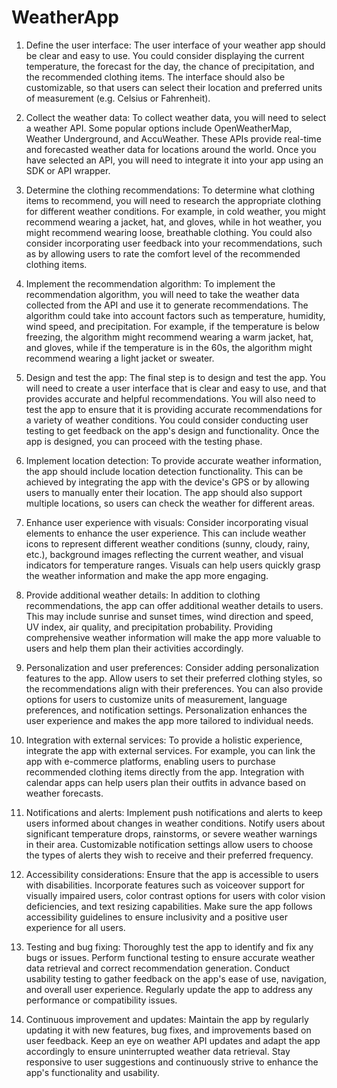 # WeatherApp

1. Define the user interface:
   The user interface of your weather app should be clear and easy to use. You could consider displaying the current temperature, the forecast for the day, the chance of precipitation, and the recommended clothing items. The interface should also be customizable, so that users can select their location and preferred units of measurement (e.g. Celsius or Fahrenheit).

2. Collect the weather data:
   To collect weather data, you will need to select a weather API. Some popular options include OpenWeatherMap, Weather Underground, and AccuWeather. These APIs provide real-time and forecasted weather data for locations around the world. Once you have selected an API, you will need to integrate it into your app using an SDK or API wrapper.

3. Determine the clothing recommendations:
   To determine what clothing items to recommend, you will need to research the appropriate clothing for different weather conditions. For example, in cold weather, you might recommend wearing a jacket, hat, and gloves, while in hot weather, you might recommend wearing loose, breathable clothing. You could also consider incorporating user feedback into your recommendations, such as by allowing users to rate the comfort level of the recommended clothing items.

4. Implement the recommendation algorithm:
   To implement the recommendation algorithm, you will need to take the weather data collected from the API and use it to generate recommendations. The algorithm could take into account factors such as temperature, humidity, wind speed, and precipitation. For example, if the temperature is below freezing, the algorithm might recommend wearing a warm jacket, hat, and gloves, while if the temperature is in the 60s, the algorithm might recommend wearing a light jacket or sweater.

5. Design and test the app:
   The final step is to design and test the app. You will need to create a user interface that is clear and easy to use, and that provides accurate and helpful recommendations. You will also need to test the app to ensure that it is providing accurate recommendations for a variety of weather conditions. You could consider conducting user testing to get feedback on the app's design and functionality. Once the app is designed, you can proceed with the testing phase.

6. Implement location detection:
   To provide accurate weather information, the app should include location detection functionality. This can be achieved by integrating the app with the device's GPS or by allowing users to manually enter their location. The app should also support multiple locations, so users can check the weather for different areas.

7. Enhance user experience with visuals:
   Consider incorporating visual elements to enhance the user experience. This can include weather icons to represent different weather conditions (sunny, cloudy, rainy, etc.), background images reflecting the current weather, and visual indicators for temperature ranges. Visuals can help users quickly grasp the weather information and make the app more engaging.

8. Provide additional weather details:
   In addition to clothing recommendations, the app can offer additional weather details to users. This may include sunrise and sunset times, wind direction and speed, UV index, air quality, and precipitation probability. Providing comprehensive weather information will make the app more valuable to users and help them plan their activities accordingly.

9. Personalization and user preferences:
   Consider adding personalization features to the app. Allow users to set their preferred clothing styles, so the recommendations align with their preferences. You can also provide options for users to customize units of measurement, language preferences, and notification settings. Personalization enhances the user experience and makes the app more tailored to individual needs.

10. Integration with external services:
    To provide a holistic experience, integrate the app with external services. For example, you can link the app with e-commerce platforms, enabling users to purchase recommended clothing items directly from the app. Integration with calendar apps can help users plan their outfits in advance based on weather forecasts.

11. Notifications and alerts:
    Implement push notifications and alerts to keep users informed about changes in weather conditions. Notify users about significant temperature drops, rainstorms, or severe weather warnings in their area. Customizable notification settings allow users to choose the types of alerts they wish to receive and their preferred frequency.

12. Accessibility considerations:
    Ensure that the app is accessible to users with disabilities. Incorporate features such as voiceover support for visually impaired users, color contrast options for users with color vision deficiencies, and text resizing capabilities. Make sure the app follows accessibility guidelines to ensure inclusivity and a positive user experience for all users.

13. Testing and bug fixing:
    Thoroughly test the app to identify and fix any bugs or issues. Perform functional testing to ensure accurate weather data retrieval and correct recommendation generation. Conduct usability testing to gather feedback on the app's ease of use, navigation, and overall user experience. Regularly update the app to address any performance or compatibility issues.

14. Continuous improvement and updates:
    Maintain the app by regularly updating it with new features, bug fixes, and improvements based on user feedback. Keep an eye on weather API updates and adapt the app accordingly to ensure uninterrupted weather data retrieval. Stay responsive to user suggestions and continuously strive to enhance the app's functionality and usability.
